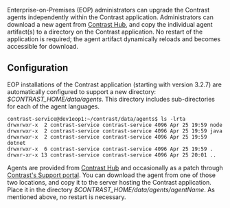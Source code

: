 <!--
title: "Upgrade Agents on Contrast"
description: "Instructions for upgrading agents within the Contrast application for EOP"
tags: "Admin EOP maintenance agent administration upgrade"
-->

Enterprise-on-Premises (EOP) administrators can upgrade the Contrast agents independently within the Contrast application. Administrators can download a new agent from [Contrast Hub](https://hub.contrastsecurity.com), and copy the individual agent artifact(s) to a directory on the Contrast application. No restart of the application is required; the agent artifact dynamically reloads and becomes accessible for download.

## Configuration

EOP installations of the Contrast application (starting with version 3.2.7) are automatically configured to support a new directory: *$CONTRAST_HOME/data/agents*. This directory includes sub-directories for each of the agent languages. 

````
contrast-service@dev1eop1:~/contrast/data/agents$ ls -lrta
drwxrwxr-x  2 contrast-service contrast-service 4096 Apr 25 19:59 node
drwxrwxr-x  2 contrast-service contrast-service 4096 Apr 25 19:59 java
drwxrwxr-x  2 contrast-service contrast-service 4096 Apr 25 19:59 dotnet
drwxrwxr-x  6 contrast-service contrast-service 4096 Apr 25 19:59 .
drwxr-xr-x 13 contrast-service contrast-service 4096 Apr 25 20:01 ..
````

Agents are provided from [Contrast Hub](https://hub.contrastsecurity.com) and occasionally as a patch through [Contrast's Support portal](https://support.contrastsecurity.com). You can download the agent from one of those two locations, and copy it to the server hosting the Contrast application. Place it in the directory *$CONTRAST_HOME/data/agents/agentName*. As mentioned above, no restart is necessary.
